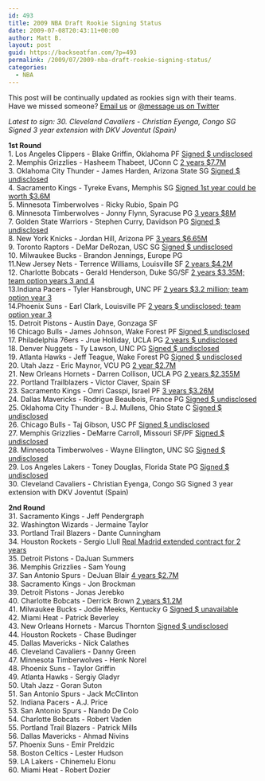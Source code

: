 ```yaml
---
id: 493
title: 2009 NBA Draft Rookie Signing Status
date: 2009-07-08T20:43:11+00:00
author: Matt B.
layout: post
guid: https://backseatfan.com/?p=493
permalink: /2009/07/2009-nba-draft-rookie-signing-status/
categories:
  - NBA
---
```


<div class="entry">
  <p>
    This post will be continually updated as rookies sign with their teams.<br /> Have we missed someone? <a href="mailto:backseatfan@gmail.com">Email us</a> or <a href="http://twitter.com/backseatfan">@message us on Twitter</a>
  </p>

  <p>
    <em>Latest to sign: 30. Cleveland Cavaliers - Christian Eyenga, Congo SG Signed 3 year extension with DKV Joventut (Spain)</em>
  </p>

  <p>
    <strong>1st Round</strong><br /> 1. Los Angeles Clippers - Blake Griffin, Oklahoma PF <a href="http://sports.espn.go.com/nba/news/story?id=4316903">Signed $ undisclosed</a><br /> 2. Memphis Grizzlies - Hasheem Thabeet, UConn C <a href="http://sports.espn.go.com/nba/news/story?id=4339853">2 years $7.7M</a><br /> 3. Oklahoma City Thunder - James Harden, Arizona State SG <a href="http://sports.espn.go.com/nba/news/story?id=4321388">Signed $ undisclosed</a><br /> 4. Sacramento Kings - Tyreke Evans, Memphis SG <a href="http://www.chicagotribune.com/topic/">Signed 1st year could be worth $3.6M</a><br /> 5. Minnesota Timberwolves - Ricky Rubio, Spain PG<br /> 6. Minnesota Timberwolves - Jonny Flynn, Syracuse PG <a href="http://niagara-gazette.com/sports/x1048539940/BASKETBALL-Flynn-signs-rookie-contract-with-T-Wolves">3 years $8M</a><br /> 7. Golden State Warriors - Stephen Curry, Davidson PG <a href="http://davidsonnews.net/2009/07/09/curry-signs-contract-with-nbas-warriors/">Signed $ undisclosed</a><br /> 8. New York Knicks - Jordan Hill, Arizona PF <a href="http://www.newsday.com/sports/basketball/knicks-first-round-pick-get-his-contract-1.1306764?qr=1">3 years $6.65M</a><br /> 9. Toronto Raptors - DeMar DeRozan, USC SG <a href="http://sports.espn.go.com/nba/news/story?id=4317987">Signed $ undisclosed</a><br /> 10. Milwaukee Bucks - Brandon Jennings, Europe PG<br /> 11.New Jersey Nets - Terrence Williams, Louisville SF <a href="http://www.nydailynews.com/sports/basketball/2009/07/06/2009-07-06_nets_draft_pick_terrence_williams_inks_deal_hits_boards_in_summer_league.html">2 years $4.2M</a><br /> 12. Charlotte Bobcats - Gerald Henderson, Duke SG/SF <a href="http://www.wtkr.com/news/sns-ap-bkn--bobcats-henderson,0,2205413.story">2 years $3.35M; team option years 3 and 4</a><br /> 13.Indiana Pacers - Tyler Hansbrough, UNC PF <a href="http://www.cbc.ca/sports/basketball/story/2009/07/08/sp-basketball-hansbrough.html">2 years $3.2 million; team option year 3</a><br /> 14.Phoenix Suns - Earl Clark, Louisville PF <a href="http://www.fox4kc.com/sports/sns-ap-bkn-suns-clark,0,7252688.story">2 years $ undisclosed; team option year 3</a><br /> 15. Detroit Pistons - Austin Daye, Gonzaga SF<br /> 16 Chicago Bulls - James Johnson, Wake Forest PF <a href="http://www.nba.com/bulls/news/picks_signed_090709.html">Signed $ undisclosed</a><br /> 17. Philadelphia 76ers - Jrue Holliday, UCLA PG <a href="http://sports.espn.go.com/nba/news/story?id=4345663">2 years $ undisclosed</a><br /> 18. Denver Nuggets - Ty Lawson, UNC PG <a href="http://www.insidehoops.com/blog/?p=4579">Signed $ undisclosed</a><br /> 19. Atlanta Hawks - Jeff Teague, Wake Forest PG <a href="http://www.sportingnews.com/nba/article/2009-07-20/hawks-sign-top-draft-choice-jeff-teague">Signed $ undisclosed</a><br /> 20. Utah Jazz - Eric Maynor, VCU PG <a href="http://www.fox13now.com/news/sns-ap-bkn--jazz-maynor,0,5899408.story">2 year $2.7M</a><br /> 21. New Orleans Hornets - Darren Collison, UCLA PG <a href="http://blog.nola.com/hornetsbeat/2009/07/new_orleans_hornets_sign_their.html">2 years $2.355M</a><br /> 22. Portland Trailblazers - Victor Claver, Spain SF<br /> 23. Sacramento Kings - Omri Casspi, Israel PF <a href="http://sports.espn.go.com/nba/news/story?id=4320259">3 years $3.26M</a><br /> 24. Dallas Mavericks - Rodrigue Beaubois, France PG <a href="http://fantasy.ballhype.com/story/mavs_sign_1st_round_pick/">Signed $ undisclosed</a><br /> 25. Oklahoma City Thunder - B.J. Mullens, Ohio State C <a href="http://sports.espn.go.com/nba/news/story?id=4321388">Signed $ undisclosed</a><br /> 26. Chicago Bulls - Taj Gibson, USC PF <a href="http://www.nba.com/bulls/news/picks_signed_090709.html">Signed $ undisclosed</a><br /> 27. Memphis Grizzlies - DeMarre Carroll, Missouri SF/PF <a href="http://boards.grizzliesonline.com/index.php?s=cd5bb208ff729b2cbda952cda5109d6d&showtopic=7372&pid=240216&st=0&#entry240216">Signed $ undisclosed</a><br /> 28. Minnesota Timberwolves - Wayne Ellington, UNC SG <a href="http://www.cbssports.com/nba/players/playerpage/1685251/rss">Signed $ undisclosed</a><br /> 29. Los Angeles Lakers - Toney Douglas, Florida State PG <a href="http://www.nba.com/knicks/news/douglas_signed09.html">Signed $ undisclosed</a><br /> 30. Cleveland Cavaliers - Christian Eyenga, Congo SG Signed 3 year extension with DKV Joventut (Spain)
  </p>

  <p>
    <strong>2nd Round</strong><br /> 31. Sacramento Kings - Jeff Pendergraph<br /> 32. Washington Wizards - Jermaine Taylor<br /> 33. Portland Trail Blazers - Dante Cunningham<br /> 34. Houston Rockets - Sergio Llull <a href="http://en.wikipedia.org/wiki/Sergio_Llull">Real Madrid extended contract for 2 years</a><br /> 35. Detroit Pistons - DaJuan Summers<br /> 36. Memphis Grizzlies - Sam Young<br /> 37. San Antonio Spurs - DeJuan Blair <a href="http://www.mysanantonio.com/sports/spurs/50989262.html">4 years $2.7M</a><br /> 38. Sacramento Kings - Jon Brockman<br /> 39. Detroit Pistons - Jonas Jerebko<br /> 40. Charlotte Bobcats - Derrick Brown <a href="http://www.charlotteobserver.com/2009/07/13/831703/bobcats-sign-2nd-round-pick-derrick.html">2 years $1.2M</a><br /> 41. Milwaukee Bucks - Jodie Meeks, Kentucky G <a href="http://www.courier-journal.com/Story_not_found">Signed $ unavailable</a><br /> 42. Miami Heat - Patrick Beverley<br /> 43. New Orleans Hornets - Marcus Thornton <a href="http://blog.nola.com/hornetsbeat/2009/07/new_orleans_hornets_sign_their.html">Signed $ undisclosed</a><br /> 44. Houston Rockets - Chase Budinger<br /> 45. Dallas Mavericks - Nick Calathes<br /> 46. Cleveland Cavaliers - Danny Green<br /> 47. Minnesota Timberwolves - Henk Norel<br /> 48. Phoenix Suns - Taylor Griffin<br /> 49. Atlanta Hawks - Sergiy Gladyr<br /> 50. Utah Jazz - Goran Suton<br /> 51. San Antonio Spurs - Jack McClinton<br /> 52. Indiana Pacers - A.J. Price<br /> 53. San Antonio Spurs - Nando De Colo<br /> 54. Charlotte Bobcats - Robert Vaden<br /> 55. Portland Trail Blazers - Patrick Mills<br /> 56. Dallas Mavericks - Ahmad Nivins<br /> 57. Phoenix Suns - Emir Preldzic<br /> 58. Boston Celtics - Lester Hudson<br /> 59. LA Lakers - Chinemelu Elonu<br /> 60. Miami Heat - Robert Dozier
  </p>
</div>

